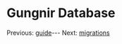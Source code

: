 # Gungnir Database

Previous: [guide](https://kwrooijen.github.io/gungnir/guide.html)---
Next: [migrations](https://kwrooijen.github.io/gungnir/migrations.html)
